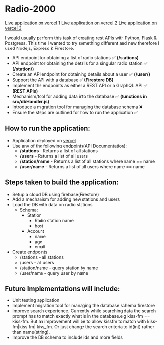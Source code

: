 
# Radio-2000

[Live application on vercel 1](radio-2000.vercel.app)
[Live application on vercel 2](radio-2000-tobiadey.vercel.app)
[Live application on vercel 3](radio-2000-git-main-tobiadey.vercel.app)



I would usually perform this task of creating rest APIs with Python, Flask & Postgress. This time I wanted to try something different and new therefore I used Nodejs, Express & Firestore.


- API endpoint for obtaining a list of radio stations ✅ **(/stations)**
- API endpoint for obtaining the details for a singular radio station ✅ **(/station/<stationName>)**
- Create an API endpoint for obtaining details about a user ✅ **(/user/<name>)**
- Support the API with a database ✅ **(Firestore DB)**
- Implement the endpoints as either a REST API or a GraphQL API ✅ **(REST APIs)**
- Mechanism/tool for adding data into the database ✅ **(functions in src/dbHandler.js)**
- Introduce a migration tool for managing the database schema ❌
- Ensure the steps are outlined for how to run the application ✅ 

## How to run the application:
- Application deployed on [vercel](radio-2000.vercel.app)
- Use any of the following endpoints(API Documentation):
    - **/stations** - Returns a list of all stations
    - **/users** - Returns a list of all users
    - **/station/name** - Returns a list of all stations where name == name
    - **/user/name** - Returns a list of all users where name == name



## Steps taken to build the application:
- Setup a cloud DB using firebase(Firestore)
- Add a mechanism for adding new stations and users
- Load the DB with data on radio stations
    - Schema:
        - Station
            - Radio station name 
            - host
        - Account
            - name 
            - age
            - email
- Create endpoints 
    - /stations - all stations
    - /users - all users 
    - /station/name - query station by name
    - /user/name - query user by name




## Future Implementations will include:
- Unit testing application
- Implement migration tool for managing the database schema firestore
- Improve search experience. Currently while searching data the search prompt has to match exactly what is in the database.e.g kiss-fm == kiss-fm. But an improvement will be to allow kissfm to match with kiss-fm|kiss fm| kiss_fm. Or just change the search criteria to id(int) rather than name(string).
- Improve the DB schema to include ids and more fields.



